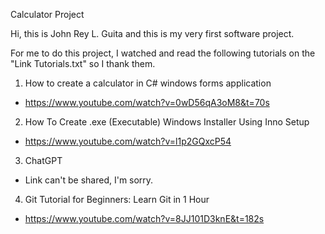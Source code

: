 Calculator Project

Hi, this is John Rey L. Guita and this is my very first software project.

For me to do this project, I watched and read the following tutorials on the "Link Tutorials.txt" so I thank them.

1. How to create a calculator in C# windows forms application
- https://www.youtube.com/watch?v=0wD56qA3oM8&t=70s

2. How To Create .exe (Executable) Windows Installer Using Inno Setup
- https://www.youtube.com/watch?v=l1p2GQxcP54

3. ChatGPT
- Link can't be shared, I'm sorry.

4. Git Tutorial for Beginners: Learn Git in 1 Hour
- https://www.youtube.com/watch?v=8JJ101D3knE&t=182s
